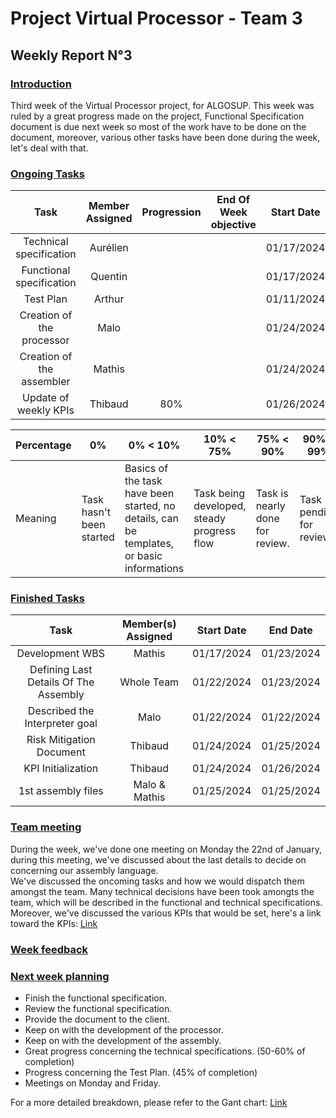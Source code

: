 # Project Virtual Processor - Team 3  

## Weekly Report N°3

### <u> Introduction </u>

Third week of the Virtual Processor project, for ALGOSUP. This week was ruled by a great progress made on the project, Functional Specification document is due next week so most of the work have to be done on the document, moreover, various other tasks have been done during the week, let's deal with that.

### <u> Ongoing Tasks</u>

|           Task            |   Member Assigned   |   Progression   |   End Of Week objective   |   Start Date  |
|:-------------------------:|:-------------------:|:---------------:|:-------------------------:|:-------------:|
|Technical specification    |Aurélien             |                 |                           |01/17/2024     |
|Functional specification   |Quentin              |                 |                           |01/17/2024     |
|Test Plan                  |Arthur               |                 |                           |01/11/2024     |
|Creation of the processor  |Malo                 |                 |                           |01/24/2024     |
|Creation of the assembler  |Mathis               |                 |                           |01/24/2024     |
|Update of weekly KPIs      |Thibaud              | 80%             |                           |01/26/2024     |

| Percentage | 0%                       | 0% < 10% | 10% < 75% | 75% < 90% | 90% < 99% | 100% |
|------------|--------------------------|--------------------------|-----------|-----------|-----------|------|
| Meaning    | Task hasn't been started | Basics of the task have been started, no details, can be templates, or basic informations |Task being developed, steady progress flow   | Task is nearly done for review. |  Task pending for review. |Task done and included.|

### <u>Finished Tasks</u>

|           Task            |   Member(s) Assigned  |  Start Date   |   End Date  |
|:-------------------------:|:---------------------:|:-------------:|:-----------:|
| Development WBS           | Mathis                |  01/17/2024   | 01/23/2024  |
| Defining Last Details Of The Assembly | Whole Team|  01/22/2024   | 01/23/2024  |
| Described the Interpreter goal| Malo              |  01/22/2024   | 01/22/2024  |
| Risk Mitigation Document  |  Thibaud              |   01/24/2024  | 01/25/2024  |
| KPI Initialization        |  Thibaud              |   01/24/2024  | 01/26/2024  |
| 1st assembly files        |  Malo & Mathis        |   01/25/2024  | 01/25/2024  |

### <u>Team meeting</u>

During the week, we've done one meeting on Monday the 22nd of January, during this meeting, we've discussed about the last details to decide on concerning our assembly language.  
We've discussed the oncoming tasks and how we would dispatch them amongst the team.
Many technical decisions have been took amongts the team, which will be described in the functional  and technical specifications.  
Moreover, we've discussed the various KPIs that would be set, here's a link toward the KPIs: [Link](https://docs.google.com/spreadsheets/d/1_e3KZmQ_rL7N9RfHELOPWwakPeHL5rIRIHAhU5QM1bc/edit#gid=704615476)

### <u>Week feedback</u>

### <u>Next week planning </u>

- Finish the functional specification.
- Review the functional specification.
- Provide the document to the client.
- Keep on with the development of the processor.
- Keep on with the development of the assembly.
- Great progress concerning the technical specifications. (50-60% of completion)
- Progress concerning the Test Plan. (45% of completion)
- Meetings on Monday and Friday.

For a more detailed breakdown, please refer to the Gant chart: [Link](https://github.com/orgs/algosup/projects/20/views/4)
